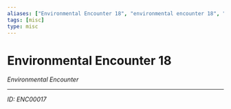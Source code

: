 ```yaml
---
aliases: ["Environmental Encounter 18", "environmental encounter 18", "18 Encounter Environmental"]
tags: [misc]
type: misc
---
```


# Environmental Encounter 18

*Environmental Encounter*

---
*ID: ENC00017*